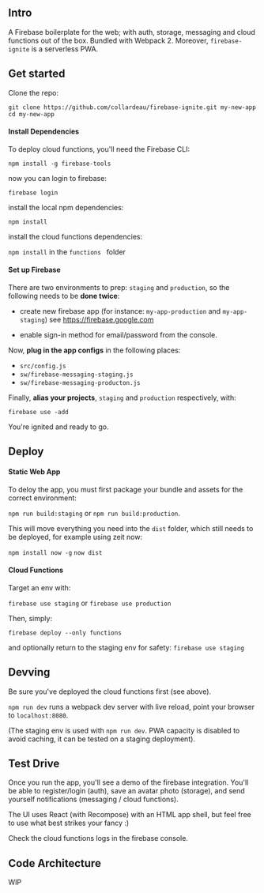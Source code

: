 
## Intro
A Firebase boilerplate for the web; with auth, storage, messaging and cloud functions out of the box. Bundled with Webpack 2. Moreover, `firebase-ignite` is a serverless PWA.

## Get started

Clone the repo:

`git clone https://github.com/collardeau/firebase-ignite.git my-new-app`
`cd my-new-app`

#### Install Dependencies

To deploy cloud functions, you'll need the Firebase CLI:

`npm install -g firebase-tools`

now you can login to firebase:

`firebase login`

install the local npm dependencies:

`npm install`

install the cloud functions dependencies:

`npm install` in the `functions ` folder

#### Set up Firebase

There are two environments to prep: `staging` and `production`, so the following needs to be **done twice**:

- create new firebase app (for instance: `my-app-production` and `my-app-staging`)
see https://firebase.google.com

- enable sign-in method for email/password from the console.

Now, **plug in the app configs** in the following places:

- `src/config.js`
- `sw/firebase-messaging-staging.js`
- `sw/firebase-messaging-producton.js`

Finally, <b>alias your projects</b>, `staging` and `production` respectively, with:

`firebase use -add`

You're ignited and ready to go.

## Deploy

#### Static Web App

To deloy the app, you must first package your bundle and assets for the correct environment:

`npm run build:staging` or `npm run build:production`.

This will move everything you need into the `dist` folder, which still needs to be deployed, for example using zeit now:

`npm install now -g`
`now dist`

#### Cloud Functions

Target an env with:

`firebase use staging` or `firebase use production`

Then, simply: 

`firebase deploy --only functions`

and optionally return to the staging env for safety:
`firebase use staging`

## Devving

Be sure you've deployed the cloud functions first (see above).

`npm run dev` runs a webpack dev server with live reload,
 point your browser to `localhost:8080`.

(The staging env is used with `npm run dev`. PWA capacity is disabled to avoid caching, it can be tested on a staging deployment).

## Test Drive

Once you run the app, you'll see a demo of the firebase integration. You'll be able to register/login (auth), save an avatar photo (storage), and send yourself notifications (messaging / cloud functions).

The UI uses React (with Recompose) with an HTML app shell, but feel free to use what best strikes your fancy :)

Check the cloud functions logs in the firebase console.

## Code Architecture

WIP
